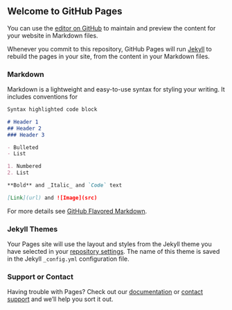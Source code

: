 <!-- Carrot quest BEGIN -->
<script type="text/javascript">
!function(){function t(t,e){return function(){window.carrotquestasync.push(t,arguments)}}if("undefined"==typeof carrotquest){var e=document.createElement("script");e.type="text/javascript",e.async=!0,e.src="//cdn.carrotquest.app/api.min.js",document.getElementsByTagName("head")[0].appendChild(e),window.carrotquest={},window.carrotquestasync=[],carrotquest.settings={};for(var n=["connect","track","identify","auth","oth","onReady","addCallback","removeCallback","trackMessageInteraction"],a=0;a<n.length;a++)carrotquest[n[a]]=t(n[a])}}(),carrotquest.connect("37650-c58d1d27b81d6f727edb6d0a05");
</script>
<!-- Carrot quest END -->

## Welcome to GitHub Pages

You can use the [editor on GitHub](https://github.com/kupibiletbuhtikpavel/carrotquestkupibilet.github.io/edit/gh-pages/index.md) to maintain and preview the content for your website in Markdown files.

Whenever you commit to this repository, GitHub Pages will run [Jekyll](https://jekyllrb.com/) to rebuild the pages in your site, from the content in your Markdown files.

### Markdown

Markdown is a lightweight and easy-to-use syntax for styling your writing. It includes conventions for

```markdown
Syntax highlighted code block

# Header 1
## Header 2
### Header 3

- Bulleted
- List

1. Numbered
2. List

**Bold** and _Italic_ and `Code` text

[Link](url) and ![Image](src)
```

For more details see [GitHub Flavored Markdown](https://guides.github.com/features/mastering-markdown/).

### Jekyll Themes

Your Pages site will use the layout and styles from the Jekyll theme you have selected in your [repository settings](https://github.com/kupibiletbuhtikpavel/carrotquestkupibilet.github.io/settings). The name of this theme is saved in the Jekyll `_config.yml` configuration file.

### Support or Contact

Having trouble with Pages? Check out our [documentation](https://docs.github.com/categories/github-pages-basics/) or [contact support](https://github.com/contact) and we’ll help you sort it out.
